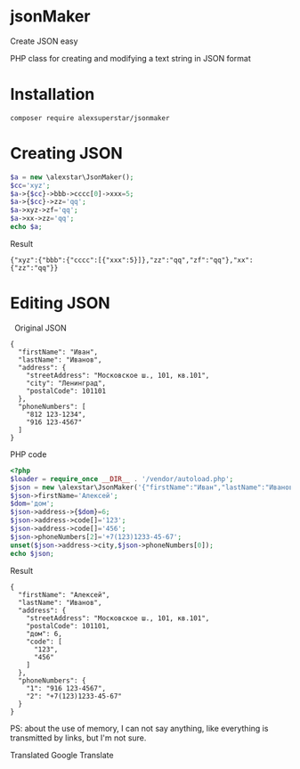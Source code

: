 # jsonMaker
Create JSON easy

PHP class for creating and modifying a text string in JSON format
# Installation

```
composer require alexsuperstar/jsonmaker
```

# Creating JSON

```php
$a = new \alexstar\JsonMaker();
$cc='xyz';
$a->{$cc}->bbb->cccc[0]->xxx=5;
$a->{$cc}->zz='qq';
$a->xyz->zf='qq';
$a->xx->zz='qq';
echo $a; 
```

Result
```
{"xyz":{"bbb":{"cccc":[{"xxx":5}]},"zz":"qq","zf":"qq"},"xx":{"zz":"qq"}}
 ```
 
# Editing JSON
 
Original JSON
```
{
  "firstName": "Иван",
  "lastName": "Иванов",
  "address": {
    "streetAddress": "Московское ш., 101, кв.101",
    "city": "Ленинград",
    "postalCode": 101101
  },
  "phoneNumbers": [
    "812 123-1234",
    "916 123-4567"
  ]
}
```

PHP code

```php
<?php 
$loader = require_once __DIR__ . '/vendor/autoload.php';
$json = new \alexstar\JsonMaker('{"firstName":"Иван","lastName":"Иванов","address":{"streetAddress":"Московское ш., 101, кв.101","city":"Ленинград","postalCode":101101},"phoneNumbers":["812 123-1234","916 123-4567"]}');
$json->firstName='Алексей';
$dom='дом';
$json->address->{$dom}=6;
$json->address->code[]='123';
$json->address->code[]='456';
$json->phoneNumbers[2]='+7(123)1233-45-67';
unset($json->address->city,$json->phoneNumbers[0]);
echo $json;
```

Result

```
{
  "firstName": "Алексей",
  "lastName": "Иванов",
  "address": {
    "streetAddress": "Московское ш., 101, кв.101",
    "postalCode": 101101,
    "дом": 6,
    "code": [
      "123",
      "456"
    ]
  },
  "phoneNumbers": {
    "1": "916 123-4567",
    "2": "+7(123)1233-45-67"
  }
}
```

PS: about the use of memory, I can not say anything, like everything is transmitted by links, but I'm not sure.

Translated Google Translate
